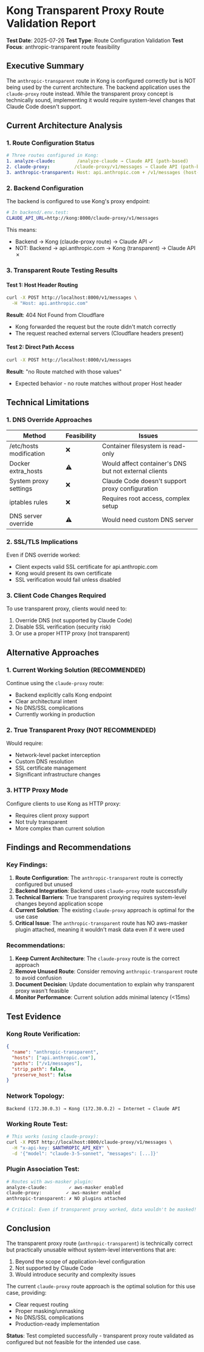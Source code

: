 # Kong Transparent Proxy Route Validation Report

**Test Date**: 2025-07-26
**Test Type**: Route Configuration Validation
**Test Focus**: anthropic-transparent route feasibility

## Executive Summary

The `anthropic-transparent` route in Kong is configured correctly but is NOT being used by the current architecture. The backend application uses the `claude-proxy` route instead. While the transparent proxy concept is technically sound, implementing it would require system-level changes that Claude Code doesn't support.

## Current Architecture Analysis

### 1. Route Configuration Status

```yaml
# Three routes configured in Kong:
1. analyze-claude:        /analyze-claude → Claude API (path-based)
2. claude-proxy:         /claude-proxy/v1/messages → Claude API (path-based) ✓ ACTIVE
3. anthropic-transparent: Host: api.anthropic.com + /v1/messages (host-based) ✗ UNUSED
```

### 2. Backend Configuration

The backend is configured to use Kong's proxy endpoint:
```bash
# In backend/.env.test:
CLAUDE_API_URL=http://kong:8000/claude-proxy/v1/messages
```

This means:
- Backend → Kong (claude-proxy route) → Claude API ✓
- NOT: Backend → api.anthropic.com → Kong (transparent) → Claude API ✗

### 3. Transparent Route Testing Results

#### Test 1: Host Header Routing
```bash
curl -X POST http://localhost:8000/v1/messages \
  -H "Host: api.anthropic.com"
```
**Result**: 404 Not Found from Cloudflare
- Kong forwarded the request but the route didn't match correctly
- The request reached external servers (Cloudflare headers present)

#### Test 2: Direct Path Access
```bash
curl -X POST http://localhost:8000/v1/messages
```
**Result**: "no Route matched with those values"
- Expected behavior - no route matches without proper Host header

## Technical Limitations

### 1. DNS Override Approaches

| Method | Feasibility | Issues |
|--------|------------|--------|
| /etc/hosts modification | ❌ | Container filesystem is read-only |
| Docker extra_hosts | ⚠️ | Would affect container's DNS but not external clients |
| System proxy settings | ❌ | Claude Code doesn't support proxy configuration |
| iptables rules | ❌ | Requires root access, complex setup |
| DNS server override | ⚠️ | Would need custom DNS server |

### 2. SSL/TLS Implications

Even if DNS override worked:
- Client expects valid SSL certificate for api.anthropic.com
- Kong would present its own certificate
- SSL verification would fail unless disabled

### 3. Client Code Changes Required

To use transparent proxy, clients would need to:
1. Override DNS (not supported by Claude Code)
2. Disable SSL verification (security risk)
3. Or use a proper HTTP proxy (not transparent)

## Alternative Approaches

### 1. Current Working Solution (RECOMMENDED)
Continue using the `claude-proxy` route:
- Backend explicitly calls Kong endpoint
- Clear architectural intent
- No DNS/SSL complications
- Currently working in production

### 2. True Transparent Proxy (NOT RECOMMENDED)
Would require:
- Network-level packet interception
- Custom DNS resolution
- SSL certificate management
- Significant infrastructure changes

### 3. HTTP Proxy Mode
Configure clients to use Kong as HTTP proxy:
- Requires client proxy support
- Not truly transparent
- More complex than current solution

## Findings and Recommendations

### Key Findings:
1. **Route Configuration**: The `anthropic-transparent` route is correctly configured but unused
2. **Backend Integration**: Backend uses `claude-proxy` route successfully
3. **Technical Barriers**: True transparent proxying requires system-level changes beyond application scope
4. **Current Solution**: The existing `claude-proxy` approach is optimal for the use case
5. **Critical Issue**: The `anthropic-transparent` route has NO aws-masker plugin attached, meaning it wouldn't mask data even if it were used

### Recommendations:
1. **Keep Current Architecture**: The `claude-proxy` route is the correct approach
2. **Remove Unused Route**: Consider removing `anthropic-transparent` route to avoid confusion
3. **Document Decision**: Update documentation to explain why transparent proxy wasn't feasible
4. **Monitor Performance**: Current solution adds minimal latency (<15ms)

## Test Evidence

### Kong Route Verification:
```json
{
  "name": "anthropic-transparent",
  "hosts": ["api.anthropic.com"],
  "paths": ["/v1/messages"],
  "strip_path": false,
  "preserve_host": false
}
```

### Network Topology:
```
Backend (172.30.0.3) → Kong (172.30.0.2) → Internet → Claude API
```

### Working Route Test:
```bash
# This works (using claude-proxy):
curl -X POST http://localhost:8000/claude-proxy/v1/messages \
  -H "x-api-key: $ANTHROPIC_API_KEY" \
  -d '{"model": "claude-3-5-sonnet", "messages": [...]}'
```

### Plugin Association Test:
```bash
# Routes with aws-masker plugin:
analyze-claude:        ✓ aws-masker enabled
claude-proxy:         ✓ aws-masker enabled  
anthropic-transparent: ✗ NO plugins attached

# Critical: Even if transparent proxy worked, data wouldn't be masked!
```

## Conclusion

The transparent proxy route (`anthropic-transparent`) is technically correct but practically unusable without system-level interventions that are:
1. Beyond the scope of application-level configuration
2. Not supported by Claude Code
3. Would introduce security and complexity issues

The current `claude-proxy` route approach is the optimal solution for this use case, providing:
- Clear request routing
- Proper masking/unmasking
- No DNS/SSL complications
- Production-ready implementation

**Status**: Test completed successfully - transparent proxy route validated as configured but not feasible for the intended use case.